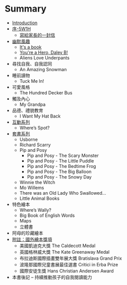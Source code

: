 # Summary

* [Introduction](README.md)
* [序-5W1H](序-5w1h.md)
    * [寫給家長的一封信](寫給家長的一封信.md)
* [幽默風趣](幽默風趣.md)
    * [It's a book](its-a-book.md)
    * [You're a Hero, Daley B!](youre-a-hero-daley-b.md)
    * Aliens Love Underpants
* 尋找自我、自我認同
    * An Amazing Snowman
* 睡前讀物
    * Tuck Me In!
* 可愛風格
    * The Hundred Decker Bus
* 觸及內心
    * My Grandpa
* 品德、禮貌教育
    * I Want My Hat Back
* [互動系列](互動系列.md)
    * Where’s Spot?
* [套書系列](套書系列.md)
    * Usborne
    * Richard Scarry
    * Pip and Posy
        * Pip and Posy - The Scary Monster
        * Pip and Posy - The Little Puddle
        * Pip and Posy - The Bedtime Frog
        * Pip and Posy - The Big Balloon
        * Pip and Posy - The Snowy Day
    * Winnie the Witch
    * Mo Willems
    * There was an Old Lady Who Swallowed...
    * Little Animal Books
* 特色繪本
    * Where’s Wally?
    * Big Book of English Words
    * Maps
    * 立體書
* 阿母的珍藏繪本
* [附註：國外繪本獎項](附註：國外繪本獎項.md)
    * 美國凱迪克大獎 The Caldecott Medal
    * 英國格林威大獎 The Kate Greenaway Medal
    * 布拉迪斯國際插畫雙年展大獎 Bratislava Grand Prix
    * 波隆那國際兒童書展最佳選書 Critici in Erba Prize
    * 國際安徒生獎 Hans Christian Andersen Award
* 本書後記 – 持續推動孩子的自我閱讀能力

